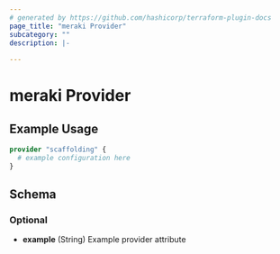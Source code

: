 ```yaml
---
# generated by https://github.com/hashicorp/terraform-plugin-docs
page_title: "meraki Provider"
subcategory: ""
description: |-
  
---
```


# meraki Provider



## Example Usage

```terraform
provider "scaffolding" {
  # example configuration here
}
```

<!-- schema generated by tfplugindocs -->
## Schema

### Optional

- **example** (String) Example provider attribute
